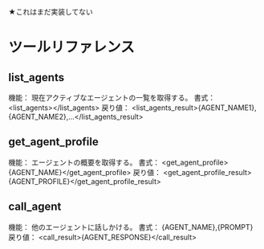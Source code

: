 ★これはまだ実装してない

# ツールリファレンス

## list_agents

機能：
現在アクティブなエージェントの一覧を取得する。
書式：
<list_agents></list_agents>
戻り値：
<list_agents_result>{AGENT_NAME1},{AGENT_NAME2},...</list_agents_result>

## get_agent_profile

機能：
エージェントの概要を取得する。
書式：
<get_agent_profile>{AGENT_NAME}</get_agent_profile>
戻り値：
<get_agent_profile_result>{AGENT_PROFILE}</get_agent_profile_result>


## call_agent

機能：
他のエージェントに話しかける。
書式：
<call>{AGENT_NAME},{PROMPT}</call>
戻り値：
<call_result>{AGENT_RESPONSE}</call_result>
